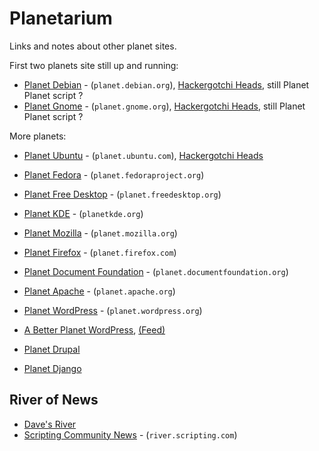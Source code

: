 # Planetarium

Links and notes about other planet sites.


First two planets site still up and running:

- [Planet Debian](http://planet.debian.org) - (`planet.debian.org`), [Hackergotchi Heads](http://planet.debian.org/heads/), still Planet Planet script ?
- [Planet Gnome](http://planet.gnome.org) - (`planet.gnome.org`), [Hackergotchi Heads](http://planet.gnome.org/heads/),  still Planet Planet script ?


More planets:

- [Planet Ubuntu](http://planet.ubuntu.com) - (`planet.ubuntu.com`), [Hackergotchi Heads](http://planet.ubuntu.com/heads/)
- [Planet Fedora](http://planet.fedoraproject.org) - (`planet.fedoraproject.org`)
- [Planet Free Desktop](http://planet.freedesktop.org) - (`planet.freedesktop.org`)
- [Planet KDE](http://planetkde.org) - (`planetkde.org`)

- [Planet Mozilla](http://planet.mozilla.org) - (`planet.mozilla.org`)
- [Planet Firefox](http://planet.firefox.com) - (`planet.firefox.com`)

- [Planet Document Foundation](http://planet.documentfoundation.org) - (`planet.documentfoundation.org`)
- [Planet Apache](http://planet.apache.org/committers) - (`planet.apache.org`)

- [Planet WordPress](http://planet.wordpress.org) - (`planet.wordpress.org`)
- [A Better Planet WordPress](http://abetterplanetwp.com), [(Feed)](http://feeds.feedburner.com/ABetterPlanet-WordpressNews)
- [Planet Drupal](http://drupal.org/planet)

- [Planet Django](http://www.planetdjango.org)



## River of News

- [Dave's River](http://tabs.mediahackers.org/?panel=dave)
- [Scripting Community News](http://river.scripting.com) - (`river.scripting.com`)

